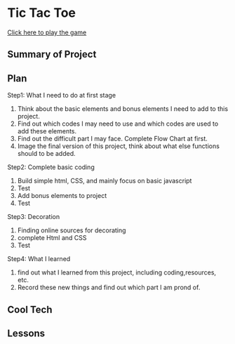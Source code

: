 <h1>Tic Tac Toe</h1>
<a href="https://ciaociaoworld.github.io/tic-tac-toe/">Click here to play the game</a>

<h2>Summary of Project</h2>

<h2>Plan</h2>
Step1: What I need to do at first stage


1. Think about the basic elements and bonus elements I need to add to this project.
2. Find out which codes I may need to use and which codes are used to add these elements.
3. Find out the difficult part I may face. Complete Flow Chart at first.
4. Image the final version of this project, think about what else functions should to be added.

Step2: Complete basic coding

1. Build simple html, CSS, and mainly focus on basic javascript 
2. Test
3. Add bonus elements to project
4. Test

Step3: Decoration

1. Finding online sources for decorating
2. complete Html and CSS
3. Test

Step4: What I learned

1. find out what I learned from this project, including coding,resources, etc.
2. Record these new things and find out which part I am prond of.

<h2>Cool Tech</h2>

<h2>Lessons</h2>
